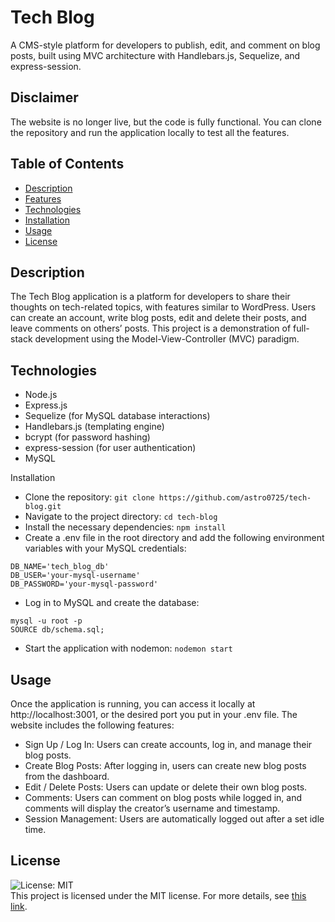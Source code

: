 # Tech Blog
A CMS-style platform for developers to publish, edit, and comment on blog posts, built using MVC architecture with Handlebars.js, Sequelize, and express-session.

## Disclaimer
The website is no longer live, but the code is fully functional. You can clone the repository and run the application locally to test all the features.

## Table of Contents
- [Description](#Description)
- [Features](#Features)
- [Technologies](#Technologies)
- [Installation](#Installation)
- [Usage](#Usage)
- [License](#License)

## Description
The Tech Blog application is a platform for developers to share their thoughts on tech-related topics, with features similar to WordPress. Users can create an account, write blog posts, edit and delete their posts, and leave comments on others’ posts. This project is a demonstration of full-stack development using the Model-View-Controller (MVC) paradigm.

## Technologies 
- Node.js
- Express.js
- Sequelize (for MySQL database interactions)
- Handlebars.js (templating engine)
- bcrypt (for password hashing)
- express-session (for user authentication)
- MySQL

Installation
- Clone the repository:
`git clone https://github.com/astro0725/tech-blog.git`
- Navigate to the project directory:
`cd tech-blog`
- Install the necessary dependencies:
`npm install`
- Create a .env file in the root directory and add the following environment variables with your MySQL credentials:
```
DB_NAME='tech_blog_db'
DB_USER='your-mysql-username'
DB_PASSWORD='your-mysql-password'
```
- Log in to MySQL and create the database:
```
mysql -u root -p
SOURCE db/schema.sql;
```
- Start the application with nodemon:
`nodemon start`

## Usage
Once the application is running, you can access it locally at http://localhost:3001, or the desired port you put in your .env file. The website includes the following features:
- Sign Up / Log In: Users can create accounts, log in, and manage their blog posts.
- Create Blog Posts: After logging in, users can create new blog posts from the dashboard.
- Edit / Delete Posts: Users can update or delete their own blog posts.
- Comments: Users can comment on blog posts while logged in, and comments will display the creator’s username and timestamp.
- Session Management: Users are automatically logged out after a set idle time.

## License
![License: MIT](https://img.shields.io/badge/License-MIT-yellow.svg) <br/>
This project is licensed under the MIT license. For more details, see [this link](https://opensource.org/licenses/MIT).
